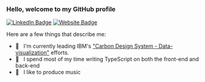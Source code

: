 ### Hello, welcome to my GitHub profile

[![LinkedIn Badge](https://img.shields.io/badge/-theiliad-blue?style=flat-square&logo=Linkedin&logoColor=white&link=https://www.linkedin.com/in/theiliad/)](https://www.linkedin.com/in/theiliad/)
[![Website Badge](https://img.shields.io/badge/-emoosavi.com-0d3b73?style=flat-square&logo=website&logoColor=white&link=https://www.emoosavi.com/)](https://www.emoosavi.com/)

Here are a few things that describe me:

- 💼&nbsp;&nbsp; I'm currently leading IBM's ["Carbon Design System - Data-visualization"](https://www.carbondesignsystem.com/data-visualization/getting-started/) efforts.
- 📱&nbsp;&nbsp; I spend most of my time writing TypeScript on both the front-end and back-end
- 🎸&nbsp;&nbsp; I like to produce music
